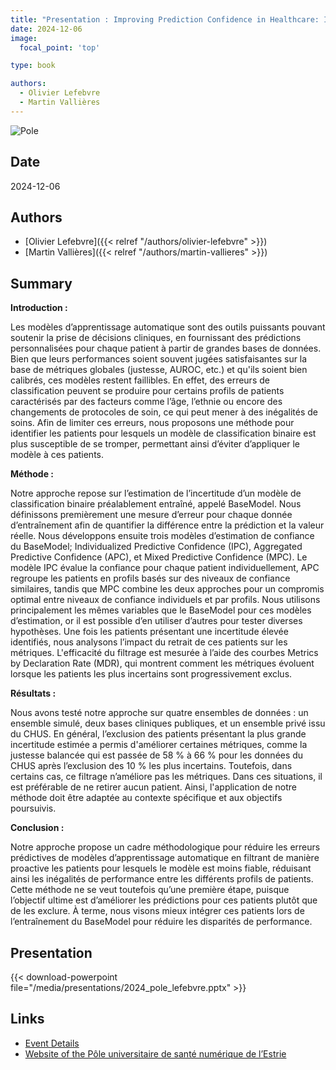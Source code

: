 ```yaml
---
title: "Presentation : Improving Prediction Confidence in Healthcare: Identifying and Addressing Uncertainty in Medical Predictions"
date: 2024-12-06
image:
  focal_point: 'top'

type: book

authors:
  - Olivier Lefebvre
  - Martin Vallières
---
```


![Pole]("/media/logos/pole_numerique_en.jpg")

## Date

2024-12-06

## Authors

- [Olivier Lefebvre]({{< relref "/authors/olivier-lefebvre" >}})
- [Martin Vallières]({{< relref "/authors/martin-vallieres" >}})

## Summary

**Introduction :**

Les modèles d’apprentissage automatique sont des outils puissants pouvant soutenir la prise de décisions cliniques, en fournissant des prédictions personnalisées pour chaque patient à partir de grandes bases de données. Bien que leurs performances soient souvent jugées satisfaisantes sur la base de métriques globales (justesse, AUROC, etc.) et qu'ils soient bien calibrés, ces modèles restent faillibles.
En effet, des erreurs de classification peuvent se produire pour certains profils de patients caractérisés par des facteurs comme l’âge, l’ethnie ou encore des changements de protocoles de soin, ce qui peut mener à des inégalités de soins. Afin de limiter ces erreurs, nous proposons une méthode pour identifier les patients pour lesquels un modèle de classification binaire est plus susceptible de se tromper, permettant ainsi d’éviter d’appliquer le modèle à ces patients.

**Méthode :**

Notre approche repose sur l’estimation de l’incertitude d’un modèle de classification binaire préalablement entraîné, appelé BaseModel. Nous définissons premièrement une mesure d’erreur pour chaque donnée d’entraînement afin de quantifier la différence entre la prédiction et la valeur réelle. Nous développons ensuite trois modèles d’estimation de confiance du BaseModel; Individualized Predictive Confidence (IPC), Aggregated Predictive Confidence (APC), et Mixed Predictive Confidence (MPC). Le modèle IPC évalue la confiance pour chaque patient individuellement, APC regroupe les patients en profils basés sur des niveaux de confiance similaires, tandis que MPC combine les deux approches pour un compromis optimal entre niveaux de confiance individuels et par profils.
Nous utilisons principalement les mêmes variables que le BaseModel pour ces modèles d’estimation, or il est possible d’en utiliser d’autres pour tester diverses hypothèses. Une fois les patients présentant une incertitude élevée identifiés, nous analysons l’impact du retrait de ces patients sur les métriques. L'efficacité du filtrage est mesurée à l’aide des courbes Metrics by Declaration Rate (MDR), qui montrent comment les métriques évoluent lorsque les patients les plus incertains sont progressivement exclus.

**Résultats :**

Nous avons testé notre approche sur quatre ensembles de données : un ensemble simulé, deux bases cliniques publiques, et un ensemble privé issu du CHUS. 
En général, l’exclusion des patients présentant la plus grande incertitude estimée a permis d'améliorer certaines métriques, comme la justesse balancée qui est passée de 58 % à 66 % pour les données du CHUS après l’exclusion des 10 % les plus incertains. Toutefois, dans certains cas, ce filtrage n’améliore pas les métriques. Dans ces situations, il est préférable de ne retirer aucun patient. Ainsi, l'application de notre méthode doit être adaptée au contexte spécifique et aux objectifs poursuivis.

**Conclusion :**

Notre approche propose un cadre méthodologique pour réduire les erreurs prédictives de modèles d’apprentissage automatique en filtrant de manière proactive les patients pour lesquels le modèle est moins fiable, réduisant ainsi les inégalités de performance entre les différents profils de patients. Cette méthode ne se veut toutefois qu’une première étape, puisque l’objectif ultime est d’améliorer les prédictions pour ces patients plutôt que de les exclure. À terme, nous visons mieux intégrer ces patients lors de l’entraînement du BaseModel pour réduire les disparités de performance.

## Presentation
{{< download-powerpoint file="/media/presentations/2024_pole_lefebvre.pptx" >}}

## Links

- [Event Details](https://event.fourwaves.com/fr/20241206/pages)
- [Website of the Pôle universitaire de santé numérique de l’Estrie](https://www.usherbrooke.ca/recherche/en/udes/clusters/pole-universitaire-de-sante-numerique-de-lestrie)
